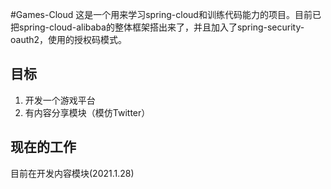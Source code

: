 #Games-Cloud
这是一个用来学习spring-cloud和训练代码能力的项目。目前已把spring-cloud-alibaba的整体框架搭出来了，并且加入了spring-security-oauth2，使用的授权码模式。
## 目标
1. 开发一个游戏平台
2. 有内容分享模块（模仿Twitter）    

## 现在的工作
目前在开发内容模块(2021.1.28)